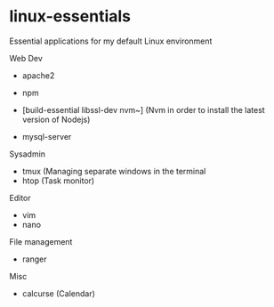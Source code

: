 # linux-essentials
Essential applications for my default Linux environment


Web Dev

* apache2
* npm
* [build-essential libssl-dev nvm~] (Nvm in order to install the latest version of Nodejs)



* mysql-server

Sysadmin

* tmux (Managing separate windows in the terminal
* htop (Task monitor)

Editor

* vim
* nano

File management

* ranger

Misc

* calcurse (Calendar)
